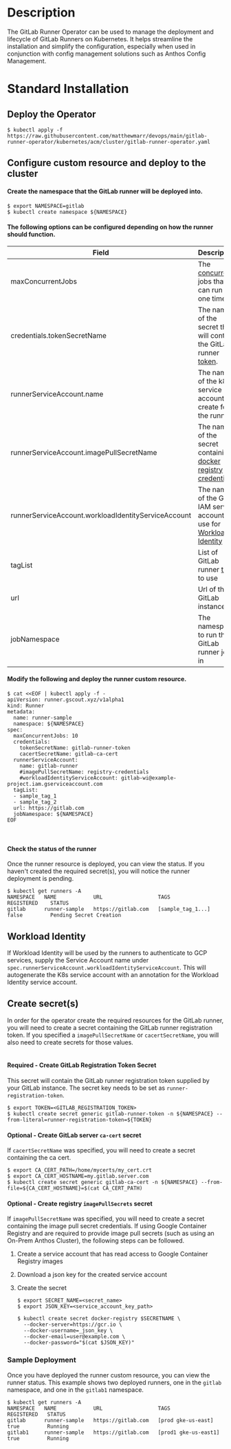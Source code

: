 

# Description
The GitLab Runner Operator can be used to manage the deployment and lifecycle of GitLab Runners on Kubernetes. It helps streamline the installation and simplify the configuration, especially when used in conjunction with config management solutions such as Anthos Config Management.

# Standard Installation

## Deploy the Operator

```shell
$ kubectl apply -f https://raw.githubusercontent.com/matthewmarr/devops/main/gitlab-runner-operator/kubernetes/acm/cluster/gitlab-runner-operator.yaml
```

## Configure custom resource and deploy to the cluster

#### Create the namespace that the GitLab runner will be deployed into.
```shell
$ export NAMESPACE=gitlab
$ kubectl create namespace ${NAMESPACE}
```

#### The following options can be configured depending on how the runner should function.
| Field | Description | Required |
| ----- | ----------- | -------- |
| maxConcurrentJobs | The [concurrent](https://docs.gitlab.com/runner/configuration/advanced-configuration.html#the-global-section) jobs that can run at one time | No |
| credentials.tokenSecretName | The name of the secret that will contain the GitLab runner [token](https://docs.gitlab.com/ee/ci/runners/#configuring-runners-in-gitlab). | Yes |
| runnerServiceAccount.name | The name of the k8s service account to create for the runner. | Yes |
| runnerServiceAccount.imagePullSecretName | The name of the secret containing [docker registry credentials](https://kubernetes.io/docs/tasks/configure-pod-container/pull-image-private-registry/#create-a-secret-by-providing-credentials-on-the-command-line) | No |
| runnerServiceAccount.workloadIdentityServiceAccount | The name of the GCP IAM service account to use for [Workload Identity](https://cloud.google.com/kubernetes-engine/docs/how-to/workload-identity) | No |
| tagList | List of GitLab runner [tags](https://docs.gitlab.com/ee/ci/yaml/#tags) to use | Yes |
| url | Url of the GitLab instance | Yes |
| jobNamespace | The namespace to run the GitLab runner jobs in | Yes |


#### Modify the following and deploy the runner custom resource.

```shell
$ cat <<EOF | kubectl apply -f -
apiVersion: runner.gscout.xyz/v1alpha1
kind: Runner
metadata:
  name: runner-sample
  namespace: ${NAMESPACE}
spec:
  maxConcurrentJobs: 10
  credentials:
    tokenSecretName: gitlab-runner-token
    cacertSecretName: gitlab-ca-cert
  runnerServiceAccount:
    name: gitlab-runner
    #imagePullSecretName: registry-credentials
    #workloadIdentityServiceAccount: gitlab-wi@example-project.iam.gserviceaccount.com
  tagList:
  - sample_tag_1
  - sample_tag_2
  url: https://gitlab.com
  jobNamespace: ${NAMESPACE}
EOF
```
<br>

#### Check the status of the runner

Once the runner resource is deployed, you can view the status. If you haven't created the required secret(s), you will notice the runner deployment is pending.

```shell
$ kubectl get runners -A
NAMESPACE   NAME            URL                  TAGS                  REGISTERED    STATUS
gitlab      runner-sample   https://gitlab.com   [sample_tag_1...]     false         Pending Secret Creation
```

## Workload Identity
If Workload Identity will be used by the runners to authenticate to GCP services, supply the Service Account name under `spec.runnerServiceAccount.workloadIdentityServiceAccount`. This will autogenerate the K8s service account with an annotation for the Workload Identity service account.

## Create secret(s)

In order for the operator create the required resources for the GitLab runner, you will need to create a secret containing the GitLab runner registration token. If you specified a `imagePullSecretName` or `cacertSecretName`, you will also need to create secrets for those values.
<br><br>

#### <strong>Required</strong> - Create GitLab Registration Token Secret
This secret will contain the GitLab runner registration token supplied by your GitLab instance. The secret key needs to be set as `runner-registration-token`.

```shell
$ export TOKEN=<GITLAB_REGISTRATION_TOKEN>
$ kubectl create secret generic gitlab-runner-token -n ${NAMESPACE} --from-literal=runner-registration-token=${TOKEN}
```

#### <strong>Optional</strong> - Create GitLab server `ca-cert` secret
If `cacertSecretName` was specified, you will need to create a secret containing the ca cert.

```shell
$ export CA_CERT_PATH=/home/mycerts/my_cert.crt
$ export CA_CERT_HOSTNAME=my.gitlab.server.com
$ kubectl create secret generic gitlab-ca-cert -n ${NAMESPACE} --from-file=${CA_CERT_HOSTNAME}=$(cat CA_CERT_PATH)
```

#### <strong>Optional</strong> - Create registry `imagePullSecrets` secret
If `imagePullSecretName` was specified, you will need to create a secret containing the image pull secret credentials. If using Google Container Registry and are required to provide image pull secrets (such as using an On-Prem Anthos Cluster), the following steps can be followed.

1. Create a service account that has read access to Google Container Registry images

2. Download a json key for the created service account

3. Create the secret

    ```shell
    $ export SECRET_NAME=<secret_name>
    $ export JSON_KEY=<service_account_key_path>

    $ kubectl create secret docker-registry $SECRETNAME \
      --docker-server=https://gcr.io \
      --docker-username=_json_key \
      --docker-email=user@example.com \
      --docker-password="$(cat $JSON_KEY)"
    ```

### Sample Deployment

Once you have deployed the runner custom resource, you can view the runner status. This example shows two deployed runners, one in the `gitlab` namespace, and one in the `gitlab1` namespace.

```shell
$ kubectl get runners -A
NAMESPACE   NAME            URL                  TAGS                   REGISTERED   STATUS
gitlab      runner-sample   https://gitlab.com   [prod gke-us-east]     true         Running
gitlab1     runner-sample   https://gitlab.com   [prod1 gke-us-east1]   true         Running
```
